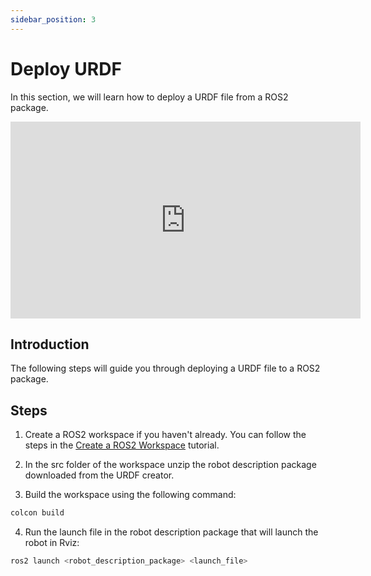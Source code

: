 ```yaml
---
sidebar_position: 3
---
```


# Deploy URDF

In this section, we will learn how to deploy a URDF file from a ROS2 package.

<iframe width="560" height="315" src="https://www.youtube.com/embed/V_C8Cmv4fgk?si=uifNVty0BCsR8OdQ" title="YouTube video player" frameborder="0" allow="accelerometer; autoplay; clipboard-write; encrypted-media; gyroscope; picture-in-picture; web-share" referrerpolicy="strict-origin-when-cross-origin" allowfullscreen></iframe>

## Introduction

The following steps will guide you through deploying a URDF file to a ROS2 package.

## Steps

1. Create a ROS2 workspace if you haven't already. You can follow the steps in the [Create a ROS2 Workspace](https://docs.ros.org/en/jazzy/Tutorials/Beginner-Client-Libraries/Creating-A-Workspace/Creating-A-Workspace.html) tutorial.

2. In the src folder of the workspace unzip the robot description package downloaded from the URDF creator.

3. Build the workspace using the following command:

```bash
colcon build
```

4. Run the launch file in the robot description package that will launch the robot in Rviz:

```bash
ros2 launch <robot_description_package> <launch_file>
```